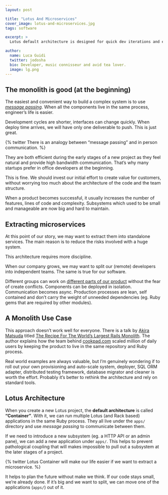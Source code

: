```yaml
---
layout: post

title: "Lotus And Microservices"
cover_image: lotus-and-microservices.jpg
tags: software

excerpt: >
  Lotus default architecture is designed for quick dev iterations and easy microservices extraction.

author:
  name: Luca Guidi
  twitter: jodosha
  bio: Developer, music connisseur and avid tea lover.
  image: lg.png
---
```


## The monolith is good (at the beginning)

The easiest and convenient way to build a complex system is to use [_message passing_](http://en.wikipedia.org/wiki/Message_passing).
When all the components live in the same process, engineer’s life is easier.

Development cycles are shorter, interfaces can change quickly.
When deploy time arrives, we will have only one deliverable to push.
This is just great.

{% twitter There is an analogy between “message passing” and in person communication. %}

They are both efficient during the early stages of a new project as they feel natural and provide high bandwidth communication.
That’s why many startups prefer in office developers at the beginning.

This is fine.
We should invest our initial effort to create value for customers, without worrying too much about the architecture of the code and the team structure.

When a product becomes successful, it usually increases the number of features, lines of code and complexity.
Subsystems which used to be small and manageable are now big and hard to maintain.

## Extracting microservices

At this point of our story, we may want to extract them into standalone services.
The main reason is to reduce the risks involved with a huge system.

This architecture requires more discipline.

When our company grows, we may want to split our (remote) developers into independent teams.
The same is true for our software.

Different groups can work on [different parts of our product](https://labs.spotify.com/2014/03/27/spotify-engineering-culture-part-1/) without the fear of create conflicts.
Components can be deployed in isolation.
Communication becomes async.
Production processes are lean, self contained and don’t carry the weight of unneeded dependencies (eg. Ruby gems that are required by other modules).

## A Monolith Use Case

This approach doesn’t work well for everyone.
There is a talk by [Akira Matsuda](https://twitter.com/a_matsuda) titled [The Recipe For The World’s Largest Rails Monolith](https://www.youtube.com/watch?v=naTRzjHaIhE).
The author explains how the team behind [cookpad.com](http://cookpad.com) scaled million of daily users by keeping the product to live in the same repository and Ruby process.

Real world examples are always valuable, but I’m genuinely wondering if to roll out your own provisioning and auto-scale system, deployer, SQL ORM adapter, distributed testing framework, database migrator and cleaner is worth the effort.
Probably it’s better to rethink the architecture and rely on standard tools.

## Lotus Architecture

When you create a new Lotus project, the **default architecture** is called **“Container”**.
With it, we can run multiple Lotus (and Rack based) applications in the same Ruby process.
They all live under the `apps/` directory and use _message passing_ to communicate between them.

If we need to introduce a new subsystem (eg. a HTTP API or an admin pane), we can add a new application under `apps/`.
This helps to prevent pathological coupling that will makes impossible to pull out a subsystem at the later stages of a project.

{% twitter Lotus Container will make our life easier if we want to extract a microservice. %}

It helps to plan the future without make we think.
If our code stays small, we’re already done.
If it’s big and we want to split, we can move one of the applications (`apps/`) out of it.
